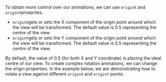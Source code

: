 To obtain more control over our animations, we can use `originX` and `originY`proeprties. 
- `originX`gets or sets the X component of the origin point around which the view will be transformed. The default value is 0.5 representing the centre of the view.
- `originY`gets or sets the Y component of the origin point around which the view will be transformed. The default value is 0.5 representing the centre of the view.

By default, the value of 0.5 (for both X and Y coordinate) is placing the ideal centre of our view. To create complex rotation animations, we can change the origin properties. In the example below, we are demonstrating how to rotate a view against different `originX` and `originY` points.

<snippet id='rotating-example'/>
<snippet id='rotating-example-ts'/>
<snippet id='rotating-example-xml'/>